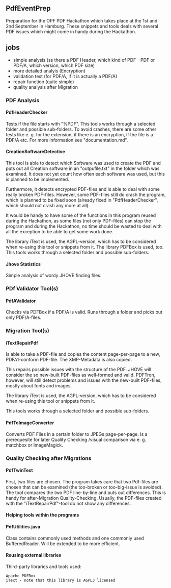 PdfEventPrep
--------------

Preparation for the OPF PDF Hackathon which takes place at the 1st and 2nd September in Hamburg. 
These snippets and tools deals with several PDF issues which might come in handy during the Hackathon.

## jobs

* simple analysis (ss there a PDF Header, which kind of PDF - PDF or PDF/A, which version, which PDF size)
* more detailed analyis (Encryption)
* validation test (for PDF/A, if it is actually a PDF/A)
* repair function (quite simple)
* quality analysis after Migration

### PDF Analysis

#### PdfHeaderChecker

Tests if the file starts with "%PDF". This tools works through a selected folder and possible sub-folders.
To avoid crashes, there are some other tests like e. g. for the extension, if there is an encryption, if the file is a PDF/A etc. For more information see "documentation.md".

#### CreationSoftwareDetective

This tool is able to detect which Software was used to create the PDF and puts out all Creation software in an "outpufile.txt" in the folder which was examined.
It does not yet count how often each software was used, but this is planned to be implemented.

Furthermore, it detects encrypted PDF-files and is able to deal with some really broken PDF-files. However, some PDF-files still do crash the program, which is planned to be fixed soon (already fixed in "PdfHeaderChecker", which should not crash any more at all).

It would be handy to have some of the functions in this program reused during the Hackathon, as some files (not only PDF-files) can stop the program and during the Hackathon, no time should be wasted to deal with all the exception to be able to get some work done.

The library iText is used, the AGPL-version, which has to be considered when re-using this tool or snippets from it.
The library PDFBox is used, too.
This tools works through a selected folder and possible sub-folders.

#### Jhove Statistics
Simple analysis of wordy JHOVE finding files. 

### PDf Validator Tool(s)

#### PdfAValidator

Checks via PDFBox if a PDF/A is valid. Runs through a folder and picks out only PDF/A-files.

### Migration Tool(s)

#### iTextRepairPdf 

Is able to take a PDF-file and copies the content page-per-page to a new, PDFA1-conform PDF-file. The XMP-Metadata is also copied.

This repairs possible issues with the structure of the PDF. JHOVE will consider the so new-built PDF-files as well-formed and valid. PDFTron, however, will still detect problems and issues with the new-built PDF-files, mostly about fonts and images. 

The library iText is used, the AGPL-version, which has to be considered when re-using this tool or snippets from it.

This tools works through a selected folder and possible sub-folders.

#### PdfToImageConverter
Converts PDF Files in a certain folder to JPEGs page-per-page. Is a prerequesite for later Quality Checking /visual comparison via e. g. matchbox or ImageMagick.

### Quality Checking after Migrations

#### PdfTwinTest

First, two files are chosen. The program takes care that two Pdf-files are chosen that can be examined (the too-broken or too-big-issue is avoided). 
The tool compares the two PDF line-by-line and puts out differences. 
This is handy for after-Migration Quality-Checking.
Usually, the PDF-files created with the "iTextRepairPdf"-tool do not show any differences.


#### Helping tools within the programs

#### PdfUtilities.java

Class contains commonly used methods and one commonly used BufferedReader. Will be extended to be more efficient.


#### Reusing external libraries

Third-party libraries and tools used:

    Apache PDFBox
    iText - note that this library is AGPL3 licensed

